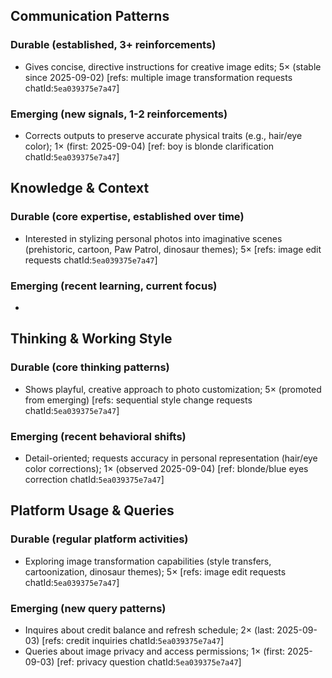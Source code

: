 ## Communication Patterns
### Durable (established, 3+ reinforcements)
- Gives concise, directive instructions for creative image edits; 5× (stable since 2025-09-02) [refs: multiple image transformation requests chatId:`5ea039375e7a47`]

### Emerging (new signals, 1-2 reinforcements)
- Corrects outputs to preserve accurate physical traits (e.g., hair/eye color); 1× (first: 2025-09-04) [ref: boy is blonde clarification chatId:`5ea039375e7a47`]

## Knowledge & Context
### Durable (core expertise, established over time)
- Interested in stylizing personal photos into imaginative scenes (prehistoric, cartoon, Paw Patrol, dinosaur themes); 5× [refs: image edit requests chatId:`5ea039375e7a47`]

### Emerging (recent learning, current focus)
- 

## Thinking & Working Style
### Durable (core thinking patterns)
- Shows playful, creative approach to photo customization; 5× (promoted from emerging) [refs: sequential style change requests chatId:`5ea039375e7a47`]

### Emerging (recent behavioral shifts)
- Detail-oriented; requests accuracy in personal representation (hair/eye color corrections); 1× (observed 2025-09-04) [ref: blonde/blue eyes correction chatId:`5ea039375e7a47`]

## Platform Usage & Queries
### Durable (regular platform activities)
- Exploring image transformation capabilities (style transfers, cartoonization, dinosaur themes); 5× [refs: image edit requests chatId:`5ea039375e7a47`]

### Emerging (new query patterns)
- Inquires about credit balance and refresh schedule; 2× (last: 2025-09-03) [refs: credit inquiries chatId:`5ea039375e7a47`]
- Queries about image privacy and access permissions; 1× (first: 2025-09-03) [ref: privacy question chatId:`5ea039375e7a47`]
